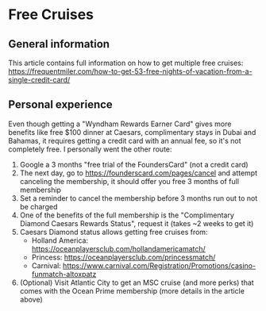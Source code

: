 # Free Cruises

## General information
This article contains full information on how to get multiple free cruises: https://frequentmiler.com/how-to-get-53-free-nights-of-vacation-from-a-single-credit-card/

## Personal experience

Even though getting a "Wyndham Rewards Earner Card" gives more benefits like free $100 dinner at Caesars, complimentary stays in Dubai and Bahamas, it requires getting a credit card with an annual fee, so it's not completely free. I personally went the other route:

1. Google a 3 months "free trial of the FoundersCard" (not a credit card)
2. The next day, go to https://founderscard.com/pages/cancel and attempt canceling the membership, it should offer you free 3 months of full membership
3. Set a reminder to cancel the membership before 3 months run out to not be charged
4. One of the benefits of the full membership is the "Complimentary Diamond Caesars Rewards Status", request it (takes ~2 weeks to get it)
5. Caesars Diamond status allows getting free cruises from:
    * Holland America: https://oceanplayersclub.com/hollandamericamatch/
    * Princess: https://oceanplayersclub.com/princessmatch/
    * Carnival: https://www.carnival.com/Registration/Promotions/casino-funmatch-altoxpatz
6. (Optional) Visit Atlantic City to get an MSC cruise (and more perks) that comes with the Ocean Prime membership (more details in the article above)
